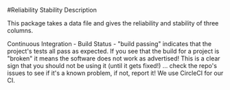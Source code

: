 #Reliability Stability Description

This package takes a data file and gives the reliability and stability of three columns.

Continuous Integration - Build Status - "build passing" indicates that the project's tests all pass as expected. If you see that the build for a project is "broken" it means the software does not work as advertised! This is a clear sign that you should not be using it (until it gets fixed!) ... check the repo's issues to see if it's a known problem, if not, report it!
We use CircleCI for our CI.
